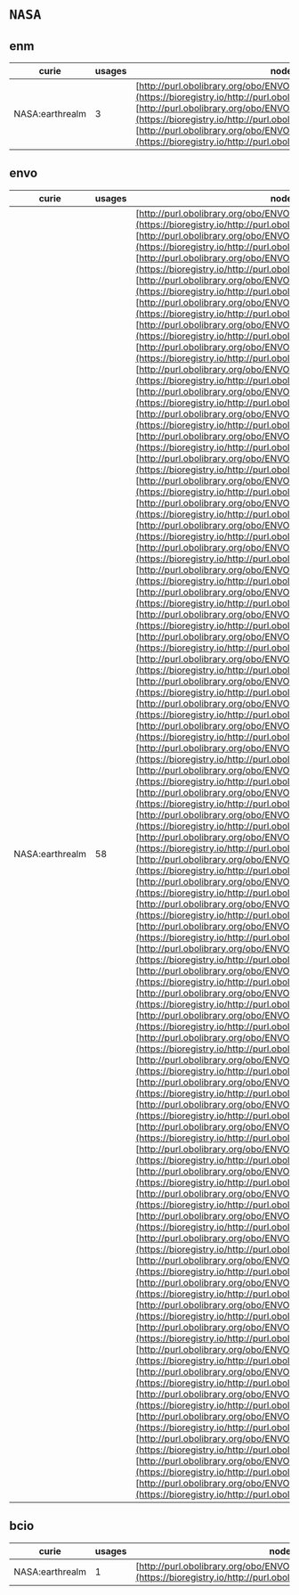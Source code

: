 # `NASA`
## enm
| curie           |   usages | nodes                                                                                                                                                                                                                                                                                                                                                         |
|-----------------|----------|---------------------------------------------------------------------------------------------------------------------------------------------------------------------------------------------------------------------------------------------------------------------------------------------------------------------------------------------------------------|
| NASA:earthrealm |        3 | [http://purl.obolibrary.org/obo/ENVO:00000134](https://bioregistry.io/http://purl.obolibrary.org/obo/ENVO:00000134), [http://purl.obolibrary.org/obo/ENVO:00000428](https://bioregistry.io/http://purl.obolibrary.org/obo/ENVO:00000428), [http://purl.obolibrary.org/obo/ENVO:00000546](https://bioregistry.io/http://purl.obolibrary.org/obo/ENVO:00000546) |
## envo
| curie           |   usages | nodes                                                                                                                                                                                                                                                                                                                                                                                                                                                                                                                                                                                                                                                                                                                                                                                                                                                                                                                                                                                                                                                                                                                                                                                                                                                                                                                                                                                                                                                                                                                                                                                                                                                                                                                                                                                                                                                                                                                                                                                                                                                                                                                                                                                                                                                                                                                                                                                                                                                                                                                                                                                                                                                                                                                                                                                                                                                                                                                                                                                                                                                                                                                                                                                                                                                                                                                                                                                                                                                                                                                                                                                                                                                                                                                                                                                                                                                                                                                                                                                                                                                                                                                                                                                                                                                                                                                                                                                                                                                                                                                                                                                                                                                                                                                                                                                                                                                                                                                                                                                                                                                                                                                                                                                                                                                                                                                                                                                                                                                                                                                                                                                                                                                                                                                                                                                                                                                                                                                                                                                                                                                                                                                                                                                                                                                                                                                                                                                                                                                                                                                                                                                                                                                                                                                                                                                                                                                                                                                                                                                                                                                            |
|-----------------|----------|------------------------------------------------------------------------------------------------------------------------------------------------------------------------------------------------------------------------------------------------------------------------------------------------------------------------------------------------------------------------------------------------------------------------------------------------------------------------------------------------------------------------------------------------------------------------------------------------------------------------------------------------------------------------------------------------------------------------------------------------------------------------------------------------------------------------------------------------------------------------------------------------------------------------------------------------------------------------------------------------------------------------------------------------------------------------------------------------------------------------------------------------------------------------------------------------------------------------------------------------------------------------------------------------------------------------------------------------------------------------------------------------------------------------------------------------------------------------------------------------------------------------------------------------------------------------------------------------------------------------------------------------------------------------------------------------------------------------------------------------------------------------------------------------------------------------------------------------------------------------------------------------------------------------------------------------------------------------------------------------------------------------------------------------------------------------------------------------------------------------------------------------------------------------------------------------------------------------------------------------------------------------------------------------------------------------------------------------------------------------------------------------------------------------------------------------------------------------------------------------------------------------------------------------------------------------------------------------------------------------------------------------------------------------------------------------------------------------------------------------------------------------------------------------------------------------------------------------------------------------------------------------------------------------------------------------------------------------------------------------------------------------------------------------------------------------------------------------------------------------------------------------------------------------------------------------------------------------------------------------------------------------------------------------------------------------------------------------------------------------------------------------------------------------------------------------------------------------------------------------------------------------------------------------------------------------------------------------------------------------------------------------------------------------------------------------------------------------------------------------------------------------------------------------------------------------------------------------------------------------------------------------------------------------------------------------------------------------------------------------------------------------------------------------------------------------------------------------------------------------------------------------------------------------------------------------------------------------------------------------------------------------------------------------------------------------------------------------------------------------------------------------------------------------------------------------------------------------------------------------------------------------------------------------------------------------------------------------------------------------------------------------------------------------------------------------------------------------------------------------------------------------------------------------------------------------------------------------------------------------------------------------------------------------------------------------------------------------------------------------------------------------------------------------------------------------------------------------------------------------------------------------------------------------------------------------------------------------------------------------------------------------------------------------------------------------------------------------------------------------------------------------------------------------------------------------------------------------------------------------------------------------------------------------------------------------------------------------------------------------------------------------------------------------------------------------------------------------------------------------------------------------------------------------------------------------------------------------------------------------------------------------------------------------------------------------------------------------------------------------------------------------------------------------------------------------------------------------------------------------------------------------------------------------------------------------------------------------------------------------------------------------------------------------------------------------------------------------------------------------------------------------------------------------------------------------------------------------------------------------------------------------------------------------------------------------------------------------------------------------------------------------------------------------------------------------------------------------------------------------------------------------------------------------------------------------------------------------------------------------------------------------------------------------------------------------------------------------------------------------------------------------------------------------------------------|
| NASA:earthrealm |       58 | [http://purl.obolibrary.org/obo/ENVO:00000015](https://bioregistry.io/http://purl.obolibrary.org/obo/ENVO:00000015), [http://purl.obolibrary.org/obo/ENVO:00000016](https://bioregistry.io/http://purl.obolibrary.org/obo/ENVO:00000016), [http://purl.obolibrary.org/obo/ENVO:00000021](https://bioregistry.io/http://purl.obolibrary.org/obo/ENVO:00000021), [http://purl.obolibrary.org/obo/ENVO:00000023](https://bioregistry.io/http://purl.obolibrary.org/obo/ENVO:00000023), [http://purl.obolibrary.org/obo/ENVO:00000027](https://bioregistry.io/http://purl.obolibrary.org/obo/ENVO:00000027), [http://purl.obolibrary.org/obo/ENVO:00000033](https://bioregistry.io/http://purl.obolibrary.org/obo/ENVO:00000033), [http://purl.obolibrary.org/obo/ENVO:00000035](https://bioregistry.io/http://purl.obolibrary.org/obo/ENVO:00000035), [http://purl.obolibrary.org/obo/ENVO:00000038](https://bioregistry.io/http://purl.obolibrary.org/obo/ENVO:00000038), [http://purl.obolibrary.org/obo/ENVO:00000043](https://bioregistry.io/http://purl.obolibrary.org/obo/ENVO:00000043), [http://purl.obolibrary.org/obo/ENVO:00000044](https://bioregistry.io/http://purl.obolibrary.org/obo/ENVO:00000044), [http://purl.obolibrary.org/obo/ENVO:00000045](https://bioregistry.io/http://purl.obolibrary.org/obo/ENVO:00000045), [http://purl.obolibrary.org/obo/ENVO:00000057](https://bioregistry.io/http://purl.obolibrary.org/obo/ENVO:00000057), [http://purl.obolibrary.org/obo/ENVO:00000074](https://bioregistry.io/http://purl.obolibrary.org/obo/ENVO:00000074), [http://purl.obolibrary.org/obo/ENVO:00000077](https://bioregistry.io/http://purl.obolibrary.org/obo/ENVO:00000077), [http://purl.obolibrary.org/obo/ENVO:00000081](https://bioregistry.io/http://purl.obolibrary.org/obo/ENVO:00000081), [http://purl.obolibrary.org/obo/ENVO:00000086](https://bioregistry.io/http://purl.obolibrary.org/obo/ENVO:00000086), [http://purl.obolibrary.org/obo/ENVO:00000091](https://bioregistry.io/http://purl.obolibrary.org/obo/ENVO:00000091), [http://purl.obolibrary.org/obo/ENVO:00000101](https://bioregistry.io/http://purl.obolibrary.org/obo/ENVO:00000101), [http://purl.obolibrary.org/obo/ENVO:00000112](https://bioregistry.io/http://purl.obolibrary.org/obo/ENVO:00000112), [http://purl.obolibrary.org/obo/ENVO:00000131](https://bioregistry.io/http://purl.obolibrary.org/obo/ENVO:00000131), [http://purl.obolibrary.org/obo/ENVO:00000133](https://bioregistry.io/http://purl.obolibrary.org/obo/ENVO:00000133), [http://purl.obolibrary.org/obo/ENVO:00000134](https://bioregistry.io/http://purl.obolibrary.org/obo/ENVO:00000134), [http://purl.obolibrary.org/obo/ENVO:00000146](https://bioregistry.io/http://purl.obolibrary.org/obo/ENVO:00000146), [http://purl.obolibrary.org/obo/ENVO:00000150](https://bioregistry.io/http://purl.obolibrary.org/obo/ENVO:00000150), [http://purl.obolibrary.org/obo/ENVO:00000155](https://bioregistry.io/http://purl.obolibrary.org/obo/ENVO:00000155), [http://purl.obolibrary.org/obo/ENVO:00000167](https://bioregistry.io/http://purl.obolibrary.org/obo/ENVO:00000167), [http://purl.obolibrary.org/obo/ENVO:00000170](https://bioregistry.io/http://purl.obolibrary.org/obo/ENVO:00000170), [http://purl.obolibrary.org/obo/ENVO:00000182](https://bioregistry.io/http://purl.obolibrary.org/obo/ENVO:00000182), [http://purl.obolibrary.org/obo/ENVO:00000190](https://bioregistry.io/http://purl.obolibrary.org/obo/ENVO:00000190), [http://purl.obolibrary.org/obo/ENVO:00000207](https://bioregistry.io/http://purl.obolibrary.org/obo/ENVO:00000207), [http://purl.obolibrary.org/obo/ENVO:00000209](https://bioregistry.io/http://purl.obolibrary.org/obo/ENVO:00000209), [http://purl.obolibrary.org/obo/ENVO:00000210](https://bioregistry.io/http://purl.obolibrary.org/obo/ENVO:00000210), [http://purl.obolibrary.org/obo/ENVO:00000215](https://bioregistry.io/http://purl.obolibrary.org/obo/ENVO:00000215), [http://purl.obolibrary.org/obo/ENVO:00000220](https://bioregistry.io/http://purl.obolibrary.org/obo/ENVO:00000220), [http://purl.obolibrary.org/obo/ENVO:00000233](https://bioregistry.io/http://purl.obolibrary.org/obo/ENVO:00000233), [http://purl.obolibrary.org/obo/ENVO:00000244](https://bioregistry.io/http://purl.obolibrary.org/obo/ENVO:00000244), [http://purl.obolibrary.org/obo/ENVO:00000247](https://bioregistry.io/http://purl.obolibrary.org/obo/ENVO:00000247), [http://purl.obolibrary.org/obo/ENVO:00000255](https://bioregistry.io/http://purl.obolibrary.org/obo/ENVO:00000255), [http://purl.obolibrary.org/obo/ENVO:00000261](https://bioregistry.io/http://purl.obolibrary.org/obo/ENVO:00000261), [http://purl.obolibrary.org/obo/ENVO:00000264](https://bioregistry.io/http://purl.obolibrary.org/obo/ENVO:00000264), [http://purl.obolibrary.org/obo/ENVO:00000267](https://bioregistry.io/http://purl.obolibrary.org/obo/ENVO:00000267), [http://purl.obolibrary.org/obo/ENVO:00000275](https://bioregistry.io/http://purl.obolibrary.org/obo/ENVO:00000275), [http://purl.obolibrary.org/obo/ENVO:00000283](https://bioregistry.io/http://purl.obolibrary.org/obo/ENVO:00000283), [http://purl.obolibrary.org/obo/ENVO:00000291](https://bioregistry.io/http://purl.obolibrary.org/obo/ENVO:00000291), [http://purl.obolibrary.org/obo/ENVO:00000298](https://bioregistry.io/http://purl.obolibrary.org/obo/ENVO:00000298), [http://purl.obolibrary.org/obo/ENVO:00000299](https://bioregistry.io/http://purl.obolibrary.org/obo/ENVO:00000299), [http://purl.obolibrary.org/obo/ENVO:00000302](https://bioregistry.io/http://purl.obolibrary.org/obo/ENVO:00000302), [http://purl.obolibrary.org/obo/ENVO:00000316](https://bioregistry.io/http://purl.obolibrary.org/obo/ENVO:00000316), [http://purl.obolibrary.org/obo/ENVO:00000406](https://bioregistry.io/http://purl.obolibrary.org/obo/ENVO:00000406), [http://purl.obolibrary.org/obo/ENVO:00000428](https://bioregistry.io/http://purl.obolibrary.org/obo/ENVO:00000428), [http://purl.obolibrary.org/obo/ENVO:00000482](https://bioregistry.io/http://purl.obolibrary.org/obo/ENVO:00000482), [http://purl.obolibrary.org/obo/ENVO:00000484](https://bioregistry.io/http://purl.obolibrary.org/obo/ENVO:00000484), [http://purl.obolibrary.org/obo/ENVO:00000486](https://bioregistry.io/http://purl.obolibrary.org/obo/ENVO:00000486), [http://purl.obolibrary.org/obo/ENVO:00000546](https://bioregistry.io/http://purl.obolibrary.org/obo/ENVO:00000546), [http://purl.obolibrary.org/obo/ENVO:00000552](https://bioregistry.io/http://purl.obolibrary.org/obo/ENVO:00000552), [http://purl.obolibrary.org/obo/ENVO:01001206](https://bioregistry.io/http://purl.obolibrary.org/obo/ENVO:01001206), [http://purl.obolibrary.org/obo/ENVO:01001209](https://bioregistry.io/http://purl.obolibrary.org/obo/ENVO:01001209), [http://purl.obolibrary.org/obo/ENVO:01001468](https://bioregistry.io/http://purl.obolibrary.org/obo/ENVO:01001468) |
## bcio
| curie           |   usages | nodes                                                                                                               |
|-----------------|----------|---------------------------------------------------------------------------------------------------------------------|
| NASA:earthrealm |        1 | [http://purl.obolibrary.org/obo/ENVO:00000091](https://bioregistry.io/http://purl.obolibrary.org/obo/ENVO:00000091) |
